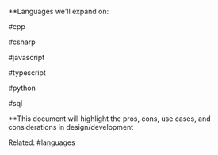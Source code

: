
**Languages we'll expand on:

#cpp

#csharp

#javascript

#typescript 

#python

#sql

**This document will highlight the pros, cons, use cases, and considerations in design/development




Related: #languages 
